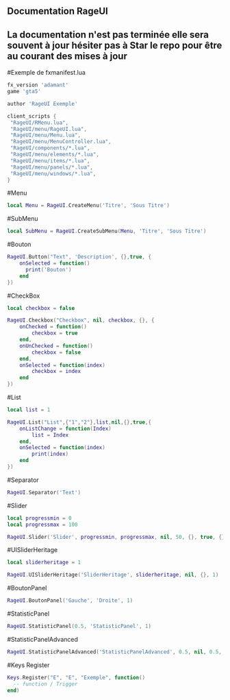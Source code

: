 
## Documentation RageUI

## La documentation n'est pas terminée elle sera souvent à jour hésiter pas à Star le repo pour être au courant des mises à jour

#Exemple de fxmanifest.lua

```lua
fx_version 'adamant'
game 'gta5'

author 'RageUI Exemple'

client_scripts {
 "RageUI/RMenu.lua",
 "RageUI/menu/RageUI.lua",
 "RageUI/menu/Menu.lua",
 "RageUI/menu/MenuController.lua",
 "RageUI/components/*.lua",
 "RageUI/menu/elements/*.lua",
 "RageUI/menu/items/*.lua",
 "RageUI/menu/panels/*.lua",
 "RageUI/menu/windows/*.lua",
}
```

#Menu

```lua
local Menu = RageUI.CreateMenu('Titre', 'Sous Titre')
```

#SubMenu

```lua
local SubMenu = RageUI.CreateSubMenu(Menu, 'Titre', 'Sous Titre')
```

#Bouton

```lua
RageUI.Button("Text", 'Description', {},true, {
    onSelected = function()
      print('Bouton')
    end
})
```

#CheckBox

```lua
local checkbox = false

RageUI.Checkbox("Checkbox", nil, checkbox, {}, {
    onChecked = function()
        checkbox = true
    end,
    onUnChecked = function()
        checkbox = false
    end,
    onSelected = function(index)
        checkbox = index
    end
})
```

#List

```lua
local list = 1

RageUI.List("List",{"1","2"},list,nil,{},true,{
    onListChange = function(Index)
        list = Index
    end,
    onSelected = function(index)
        print(index)
    end
})
```

#Separator

```lua
RageUI.Separator('Text')
```

#Slider

```lua
local progressmin = 0
local progressmax = 100

RageUI.Slider('Slider', progressmin, progressmax, nil, 50, {}, true, {})
```

#UISliderHeritage

```lua
local sliderheritage = 1

RageUI.UISliderHeritage('SliderHeritage', sliderheritage, nil, {}, 1)
```

#BoutonPanel

```lua
RageUI.BoutonPanel('Gauche', 'Droite', 1)
```

#StatisticPanel

```lua
RageUI.StatisticPanel(0.5, 'StatisticPanel', 1)
```

#StatisticPanelAdvanced

```lua
RageUI.StatisticPanelAdvanced('StatisticPanelAdvanced', 0.5, nil, 0.5, nil, nil, 1)
```

#Keys Register

```lua
Keys.Register("E", "E", "Exemple", function()
  -- function / Trigger
end)
```
